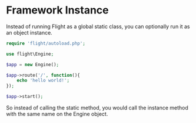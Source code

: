 # <a id="frameworkinstance"></a> Framework Instance

Instead of running Flight as a global static class, you can optionally run it
as an object instance.

``` php
require 'flight/autoload.php';

use flight\Engine;

$app = new Engine();

$app->route('/', function(){
    echo 'hello world!';
});

$app->start();
```

So instead of calling the static method, you would call the instance method with
the same name on the Engine object.
